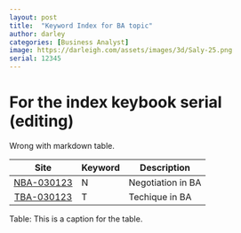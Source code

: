 ```yaml
---
layout: post
title:  "Keyword Index for BA topic"
author: darley
categories: [Business Analyst]
image: https://darleigh.com/assets/images/3d/Saly-25.png
serial: 12345
---
```

# For the index keybook serial (editing)

Wrong with markdown table.

|                                Site                                | Keyword | Description       |
| :-----------------------------------------------------------------: | ------- | ----------------- |
| [NBA-030123](https://blog.darleigh.com/The-principles-in-Negotiation/) | N       | Negotiation in BA |
|          [TBA-030123](Techniques-for-Agile-Business-Analyst/)          | T       | Techique in BA    |

Table: This is a caption for the table.


